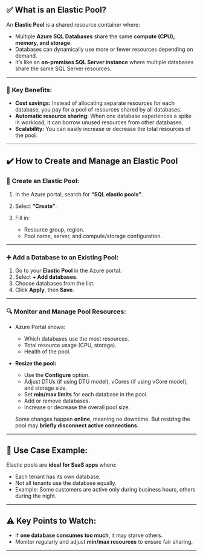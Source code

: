 ## ✅ **What is an Elastic Pool?**

An **Elastic Pool** is a shared resource container where:

- Multiple **Azure SQL Databases** share the same **compute (CPU), memory, and storage**.
- Databases can dynamically use more or fewer resources depending on demand.
- It’s like an **on-premises SQL Server instance** where multiple databases share the same SQL Server resources.

---

### 🔑 **Key Benefits:**

- **Cost savings:** Instead of allocating separate resources for each database, you pay for a pool of resources shared by all databases.
- **Automatic resource sharing:** When one database experiences a spike in workload, it can borrow unused resources from other databases.
- **Scalability:** You can easily increase or decrease the total resources of the pool.

---

## ✔️ **How to Create and Manage an Elastic Pool**

### 🔨 **Create an Elastic Pool:**

1. In the Azure portal, search for **“SQL elastic pools”**.
2. Select **“Create”**.
3. Fill in:

   - Resource group, region.
   - Pool name, server, and compute/storage configuration.

---

### ➕ **Add a Database to an Existing Pool:**

1. Go to your **Elastic Pool** in the Azure portal.
2. Select **+ Add databases**.
3. Choose databases from the list.
4. Click **Apply**, then **Save**.

---

### 🔍 **Monitor and Manage Pool Resources:**

- Azure Portal shows:

  - Which databases use the most resources.
  - Total resource usage (CPU, storage).
  - Health of the pool.

- **Resize the pool:**

  - Use the **Configure** option.
  - Adjust DTUs (if using DTU model), vCores (if using vCore model), and storage size.
  - Set **min/max limits** for each database in the pool.
  - Add or remove databases.
  - Increase or decrease the overall pool size.

  Some changes happen **online**, meaning no downtime. But resizing the pool may **briefly disconnect active connections.**

---

## 🔧 **Use Case Example:**

Elastic pools are **ideal for SaaS apps** where:

- Each tenant has its own database.
- Not all tenants use the database equally.
- Example: Some customers are active only during business hours, others during the night.

---

## ⚠️ **Key Points to Watch:**

- If **one database consumes too much**, it may starve others.
- Monitor regularly and adjust **min/max resources** to ensure fair sharing.

---
